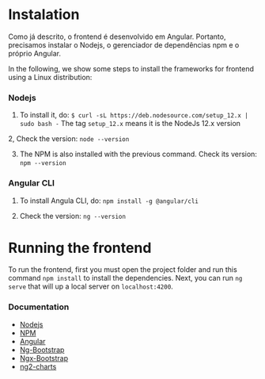 # Instalation

Como já descrito, o frontend é desenvolvido em Angular. Portanto, precisamos instalar o Nodejs, o gerenciador de dependências npm e o próprio Angular.

In the following, we show some steps to install the frameworks for frontend using a Linux distribution:


### Nodejs

1. To install it, do:  `$ curl -sL https://deb.nodesource.com/setup_12.x | sudo bash -` 
The tag `setup_12.x` means it is the NodeJs 12.x version

2, Check the version: 
`node --version`

3. The NPM is also installed with the previous command. Check its version: `npm --version`

### Angular CLI

1. To install Angula CLI, do: `npm install -g @angular/cli` 

2. Check the version: `ng --version`


# Running the frontend

To run the frontend, first you must open the project folder and run this command `npm install` to install the dependencies. Next, you can run `ng serve` that will up a local server on `localhost:4200`. 


### Documentation


* [Nodejs](https://nodejs.org/en/)
* [NPM](https://docs.npmjs.com/cli/install)
* [Angular](https://angular.io/)
* [Ng-Bootstrap](https://ng-bootstrap.github.io/#/getting-started)
* [Ngx-Bootstrap](https://valor-software.com/ngx-bootstrap/#/documentation#getting-started)
* [ng2-charts](https://valor-software.com/ng2-charts/)

